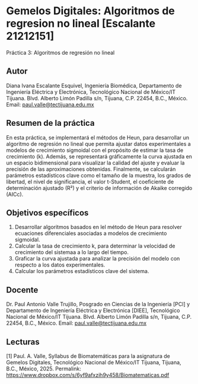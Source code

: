 # Gemelos Digitales: Algoritmos de regresion no lineal [Escalante 21212151]
Práctica 3: Algoritmos de regresión no lineal

## Autor
Diana Ivana Escalante Esquivel,
Ingeniería Biomédica, Departamento de Ingeniería Eléctrica y Electrónica, Tecnológico Nacional de México/IT Tijuana. Blvd. Alberto Limón Padilla s/n, Tijuana, C.P. 22454, B.C., México. Email: paul.valle@tectijuana.edu.mx

## Resumen de la práctica
En esta práctica, se implementará el métodos de Heun, para desarrollar un algoritmo de regresión no lineal que permita ajustar datos experimentales a modelos de crecimiento sigmoidal con el propósito de estimar la tasa de crecimiento (k). Además, se representará gráficamente la curva ajustada en un espacio bidimensional para visualizar la calidad del ajuste y evaluar la precisión de las aproximaciones obtenidas. Finalmente, se calcularán parámetros estadísticos clave como el tamaño de la muestra, los grados de libertad, el nivel de significancia, el valor t-Student, el coeficiente de determinación ajustado (R²) y el criterio de información de Akaike corregido (AICc).

## Objetivos específicos
1. Desarrollar algoritmos basados en lel método de Heun para resolver ecuaciones diferenciales asociadas a modelos de crecimiento sigmoidal.
2. Calcular la tasa de crecimiento k, para determinar la velocidad de crecimiento del sistemaa a lo largo del tiempo.
3. Graficar la curva ajustada para analizar la precisión del modelo con respecto a los datos experimentales.
4. Calcular los parámetros estadísticos clave del sistema.

## Docente
Dr. Paul Antonio Valle Trujillo,
Posgrado en Ciencias de la Ingeniería [PCI] y Departamento de Ingeniería Eléctrica y Electrónica [DIEE], Tecnológico Nacional de México/IT Tijuana. Blvd. Alberto Limón Padilla s/n, Tijuana, C.P. 22454, B.C., México. Email: paul.valle@tectijuana.edu.mx

## Lecturas
[1] Paul. A. Valle, Syllabus de Biomatemáticas para la asignatura de Gemelos Digitales, Tecnológico Nacional de México/IT Tijuana, Tijuana, B.C., México, 2025. Permalink: https://www.dropbox.com/s/6yf9afxzih9y458/Biomatematicas.pdf
